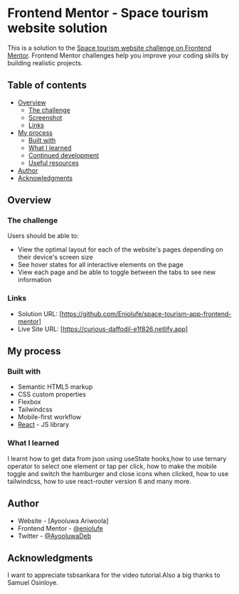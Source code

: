 # Frontend Mentor - Space tourism website solution

This is a solution to the [Space tourism website challenge on Frontend Mentor](https://www.frontendmentor.io/challenges/space-tourism-multipage-website-gRWj1URZ3). Frontend Mentor challenges help you improve your coding skills by building realistic projects.

## Table of contents

- [Overview](#overview)
  - [The challenge](#the-challenge)
  - [Screenshot](#screenshot)
  - [Links](#links)
- [My process](#my-process)
  - [Built with](#built-with)
  - [What I learned](#what-i-learned)
  - [Continued development](#continued-development)
  - [Useful resources](#useful-resources)
- [Author](#author)
- [Acknowledgments](#acknowledgments)

## Overview

### The challenge

Users should be able to:

- View the optimal layout for each of the website's pages depending on their device's screen size
- See hover states for all interactive elements on the page
- View each page and be able to toggle between the tabs to see new information

### Links

- Solution URL: [https://github.com/Eniolufe/space-tourism-app-frontend-mentor]
- Live Site URL: [https://curious-daffodil-e1f826.netlify.app]

## My process

### Built with

- Semantic HTML5 markup
- CSS custom properties
- Flexbox
- Tailwindcss
- Mobile-first workflow
- [React](https://reactjs.org/) - JS library

### What I learned

I learnt how to get data from json using useState hooks,how to use ternary operator to select one element or tap per click, how to make the mobile toggle and switch the hamburger and close icons when clicked, how to use tailwindcss, how to use react-router version 6 and many more.

## Author

- Website - [Ayooluwa Ariwoola]
- Frontend Mentor - [@eniolufe](https://www.frontendmentor.io/profile/eniolufe)
- Twitter - [@AyooluwaDeb](https://www.twitter.com/AyooluwaDeb)

## Acknowledgments

I want to appreciate tsbsankara for the video tutorial.Also a big thanks to Samuel Osinloye.

